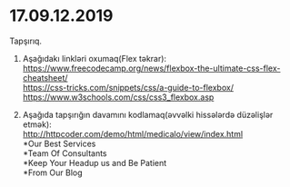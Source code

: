 # 17.09.12.2019

Tapşırıq.

  1. Aşağıdakı linkləri oxumaq(Flex təkrar):  
     https://www.freecodecamp.org/news/flexbox-the-ultimate-css-flex-cheatsheet/      
     https://css-tricks.com/snippets/css/a-guide-to-flexbox/     
     https://www.w3schools.com/css/css3_flexbox.asp

  2. Aşağıda tapşırığın davamını kodlamaq(əvvəlki hissələrdə düzəlişlər etmək):  
     http://httpcoder.com/demo/html/medicalo/view/index.html     
     *Our Best Services     
     *Team Of Consultants     
     *Keep Your Headup us and Be Patient     
     *From Our Blog
